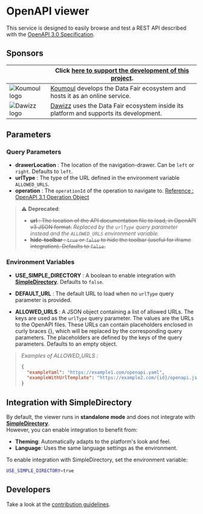 # OpenAPI viewer

This service is designed to easily browse and test a REST API described with the [OpenAPI 3.0 Specification](https://github.com/OAI/OpenAPI-Specification).

## Sponsors

| | Click [here to support the development of this project](https://github.com/sponsors/koumoul-dev). |
|-|-|
| ![Koumoul logo](https://koumoul.com/static/logo-slogan.png) | [Koumoul](https://koumoul.com) develops the Data Fair ecosystem and hosts it as an online service. |
| ![Dawizz logo](https://dawizz.fr/logo-Dawizz-all-about-your-data-home.png) | [Dawizz](https://dawizz.fr) uses the Data Fair ecosystem inside its platform and supports its development. |

## Parameters

### Query Parameters

- **drawerLocation** : The location of the navigation-drawer. Can be `left` or `right`. Defaults to `left`.
- **urlType** : The type of the URL defined in the environment variable `ALLOWED_URLS`.
- **operation** : The `operationId` of the operation to navigate to. [Reference : OpenAPI 3.1 Operation Object](https://spec.openapis.org/oas/v3.1.0#operation-object)

> ⚠️ **Deprecated**:
>
> - ~~**url** : The location of the API documentation file to load, in OpenAPI v3 JSON format.~~ *Replaced by the `urlType` query parameter instead and the `ALLOWED_URLS` environment variable.*
> - ~~**hide-toolbar** : `true` or `false` to hide the toolbar (useful for iframe integration). Defaults to `false`.~~

### Environment Variables

- **USE_SIMPLE_DIRECTORY** : A boolean to enable integration with **[SimpleDirectory](https://github.com/data-fair/simple-directory)**. Defaults to `false`.

- **DEFAULT_URL** : The default URL to load when no `urlType` query parameter is provided.

- **ALLOWED_URLS** : A JSON object containing a list of allowed URLs. The keys are used as the `urlType` query parameter. The values are the URLs to the OpenAPI files. These URLs can contain placeholders enclosed in curly braces {}, which will be replaced by the corresponding query parameters. The placeholders are defined by the keys of the query parameters. Defaults to an empty object.

> *Examples of ALLOWED_URLS :*
>
> ```json
> {
>   "exampleYaml": "https://example1.com/openapi.yaml",
>   "exampleWithUrlTemplate": "https://example2.com/{id}/openapi.json"
> }
> ```

## Integration with SimpleDirectory

By default, the viewer runs in **standalone mode** and does not integrate with **[SimpleDirectory](https://github.com/data-fair/simple-directory)**.  
However, you can enable integration to benefit from:

- **Theming**: Automatically adapts to the platform's look and feel.
- **Language**: Uses the same language settings as the environment.

To enable integration with SimpleDirectory, set the environment variable:

```bash
USE_SIMPLE_DIRECTORY=true
```

## Developers

Take a look at the [contribution guidelines](./CONTRIBUTING.md).
